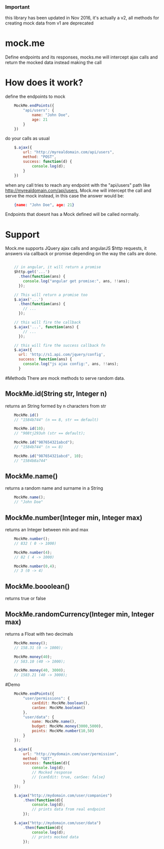 ### Important

this library has been updated in Nov 2016, it's actually a v2, all methods for creating mock data from v1 are deprecated

# mock.me
Define endpoints and its responses, mocks.me will intercept ajax calls and return the mocked data instead making the call

# How does it work?

define the endpoints to mock
```javascript
    MockMe.endPoints({
        "api/users": {
            name: "John Doe",
            age: 21
        }
    })
```
do your calls as usual
```javascript
    $.ajax({
        url: "http://myrealdomain.com/api/users",
        method: "POST",
        success: function(d) {
            console.log(d);
        }
    })
```

when any call tries to reach any endpoint with the "api/users" path like http://myrealdomain.com/api/users, Mock.me
will intercept the call and serve the mock instead, in this case the answer would be:
```json
    {name: "John Doe", age: 21}
```

Endpoints that doesnt has a Mock defined will be called normally.

# Support
Mock.me supports JQuery ajax calls and angularJS $http requests, it answers via callback or promise depending on the way the calls
are done.

```javascript

    // in angular, it will return a promise
    $http.get('...')
      .then(function(ans) {
        console.log("angular get promise:", ans, !!ans);
      });

    // This will return a promise too
    $.ajax('...')
      .then(function(ans) {
        // ...
      });

    // this will fire the callback
    $.ajax('...', function(ans) {
        // ...
      });

    // this will fire the success callback fn
    $.ajax({
      url: 'http://s1.api.com/jquery/config',
      success: function(ans) {
        console.log("js ajax config:", ans, !!ans);
      }

```

#Methods
There are mock methods to serve random data.

## MockMe.id(String str, Integer n)
returns an String formed by n characters from str
```javascript
    MockMe.id()
    // "1584b744" (n == 8, str == default)

    MockMe.id(10);
    // "908tj293uh (str == default);

    MockMe.id("987654321abcd");
    // "1584b744" (n == 8)

    MockMe.id("987654321abcd", 10);
    // "1584b8a744"
```
## MockMe.name()
returns a random name and surname in a String
```javascript
    MockMe.name();
    // "John Doe"
```
## MockMe.number(Integer min, Integer max)
returns an Integer between min and max
```javascript
    MockMe.number();
    // 832 ( 0 -> 1000)

    MockMe.number(4);
    // 82 ( 4 -> 1000)

    MockMe.number(0,4);
    // 3 (0 -> 4)
```
## MockMe.booolean()
returns true or false

## MockMe.randomCurrency(Integer min, Integer max)
returns a Float with two decimals
```javascript
    MockMe.money();
    // 158.31 (0 -> 1000);

    MockMe.money(40);
    // 583.10 (40 -> 1000);

    MockMe.money(40, 3000);
    // 1583.21 (40 -> 3000);

```

#Demo
```javascript
    MockMe.endPoints({
        "user/permissions": {
            canEdit: MockMe.boolean(),
            canSee: MockMe.boolean()
        },
        "user/data": {
            name: MockMe.name(),
            budget: MockMe.money(3000,5000),
            points: MockMe.number(10,50)
        }
    });

    $.ajax({
        url: "http://mydomain.com/user/permission",
        method: "GET",
        success: function(d){
            console.log(d);
            // Mocked response
            // {canEdit: true, canSee: false}
        }
    });

    $.ajax("http://mydomain.com/user/companies")
        .then(function(d){
            console.log(d);
            // prints data from real endpoint
        });

    $.ajax("http://mydomain.com/user/data")
        .then(function(d){
            console.log(d);
            // prints mocked data
        });
```

